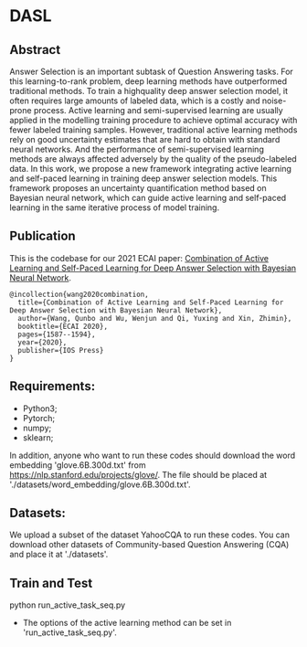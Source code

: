 # DASL

## Abstract
Answer Selection is an important subtask of Question Answering tasks. For this learning-to-rank problem, deep learning
methods have outperformed traditional methods. To train a highquality deep answer selection model, it often requires large amounts of labeled data, which is a costly and noise-prone process. Active learning and semi-supervised learning are usually applied in the modelling training procedure to achieve optimal accuracy with fewer labeled training samples. However, traditional active learning methods rely on good uncertainty estimates that are hard to obtain with standard neural networks. And the performance of semi-supervised learning methods are always affected adversely by the quality of the pseudo-labeled data. In this work, we propose a new framework integrating active learning and self-paced learning in training deep answer selection models. This framework proposes an uncertainty quantification method based on Bayesian neural network, which can guide active learning and self-paced learning in the same iterative process of model training. 

## Publication
This is the codebase for our 2021 ECAI paper:
[Combination of Active Learning and Self-Paced Learning for Deep Answer Selection with Bayesian Neural Network](http://ecai2020.eu/papers/449_paper.pdf).

```
@incollection{wang2020combination,
  title={Combination of Active Learning and Self-Paced Learning for Deep Answer Selection with Bayesian Neural Network},
  author={Wang, Qunbo and Wu, Wenjun and Qi, Yuxing and Xin, Zhimin},
  booktitle={ECAI 2020},
  pages={1587--1594},
  year={2020},
  publisher={IOS Press}
}
```

## Requirements: 
- Python3;
- Pytorch;
- numpy;
- sklearn;

In addition, anyone who want to run these codes should download the word embedding 'glove.6B.300d.txt' from https://nlp.stanford.edu/projects/glove/. The file should be placed at './datasets/word_embedding/glove.6B.300d.txt'.

## Datasets:
We upload a subset of the dataset YahooCQA to run these codes. You can download other datasets of Community-based Question Answering (CQA) and place it at './datasets'.

## Train and Test
python run_active_task_seq.py

- The options of the active learning method can be set in 'run_active_task_seq.py'. 